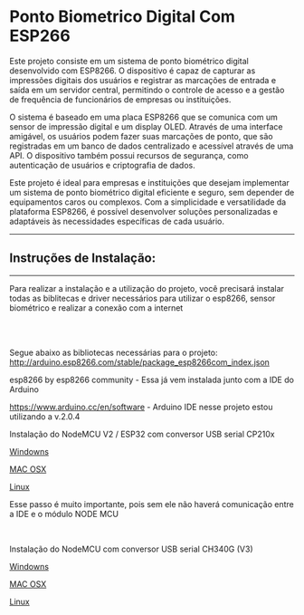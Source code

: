 # Ponto Biometrico Digital Com ESP266
  Este projeto consiste em um sistema de ponto biométrico digital desenvolvido com ESP8266. O dispositivo é capaz de capturar as impressões digitais dos usuários e registrar as marcações de entrada e saída em um servidor central, permitindo o controle de acesso e a gestão de frequência de funcionários de empresas ou instituições.

  O sistema é baseado em uma placa ESP8266 que se comunica com um sensor de impressão digital e um display OLED. Através de uma interface amigável, os usuários podem fazer suas marcações de ponto, que são registradas em um banco de dados centralizado e acessível através de uma API. O dispositivo também possui recursos de segurança, como autenticação de usuários e criptografia de dados.

  Este projeto é ideal para empresas e instituições que desejam implementar um sistema de ponto biométrico digital eficiente e seguro, sem depender de equipamentos caros ou complexos. Com a simplicidade e versatilidade da plataforma ESP8266, é possível desenvolver soluções personalizadas e adaptáveis às necessidades específicas de cada usuário.
<hr>

<samp><h2> Instruções de Instalação:  </h2></samp>
<hr>
Para realizar a instalação e a utilização do projeto, você precisará instalar todas as biblitecas e driver necessários para utilizar o esp8266, sensor biométrico e realizar a conexão com a internet

<br><br>

Segue abaixo as bibliotecas necessárias para o projeto:
<br>
http://arduino.esp8266.com/stable/package_esp8266com_index.json
  
esp8266 by esp8266 community - Essa já vem instalada junto com a IDE do Arduino
  
https://www.arduino.cc/en/software - Arduino IDE nesse projeto estou utilizando a v.2.0.4
  
Instalação do NodeMCU V2 / ESP32 com conversor USB serial CP210x
  
<p><a href="https://s3-sa-east-1.amazonaws.com/robocore-tutoriais/163/CP210x_Windows_Drivers.zip" target="_blank"> Windowns</a> </p>
  
<p><a href="[https://s3-sa-east-1.amazonaws.com/robocore-tutoriais/163/CP210x_Windows_Drivers.zip](https://s3-sa-east-1.amazonaws.com/robocore-        tutoriais/163/CP210x_Mac_OSX_VCP_Driver.zip)" target="_blank"> MAC OSX </a></p>
  
<p><a href="[https://s3-sa-east-1.amazonaws.com/robocore-tutoriais/163/CP210x_Windows_Drivers.zip](https://s3-sa-east-1.amazonaws.com/robocore-tutoriais/163/CP210x_Linux-3-x-x-VCP-Driver-Source.zip)" target="_blank"> Linux </a></p>
  
<p>Esse passo é muito importante, pois sem ele não haverá comunicação entre a IDE e o módulo NODE MCU </p>    
  <br>
  
  Instalação do NodeMCU com conversor USB serial CH340G (V3)

<p><a href="[https://s3-sa-east-1.amazonaws.com/robocore-tutoriais/163/CP210x_Windows_Drivers.zip](https://s3-sa-east-1.amazonaws.com/robocore-tutoriais/163/CH341SER_WINDOWS.zip)" target="_blank"> Windowns</a></p> 
  
<p><a href="[[https://s3-sa-east-1.amazonaws.com/robocore-tutoriais/163/CP210x_Windows_Drivers.zip](https://s3-sa-east-1.amazonaws.com/robocore-tutoriais/163/CP210x_Mac_OSX_VCP_Driver.zip)](https://s3-sa-east-1.amazonaws.com/robocore-tutoriais/163/CH341SER_MAC.ZIP)" target="_blank"> MAC OSX </a> </p>
  
<p><a href="[[https://s3-sa-east-1.amazonaws.com/robocore-tutoriais/163/CP210x_Windows_Drivers.zip](https://s3-sa-east-1.amazonaws.com/robocore-tutoriais/163/CP210x_Linux-3-x-x-VCP-Driver-Source.zip)](https://s3-sa-east-1.amazonaws.com/robocore-tutoriais/163/CH341SER_LINUX.ZIP)" target="_blank"> Linux </a></p> 
   
